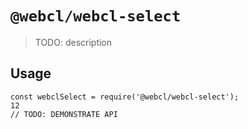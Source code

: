 # `@webcl/webcl-select`

> TODO: description

## Usage

```
const webclSelect = require('@webcl/webcl-select');
12
// TODO: DEMONSTRATE API
```
